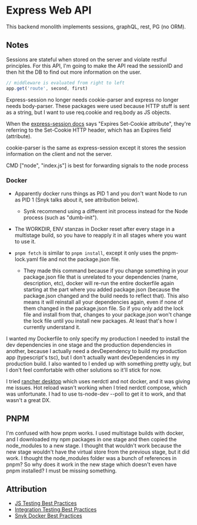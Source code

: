 # Express Web API 

This backend monolith implements sessions, graphQL, rest, PG (no ORM).

## Notes

Sessions are stateful when stored on the server and violate restful principles. For this API, I'm going to make the API read the sessionID and then hit the DB to find out more information on the user.

```js
// middleware is evaluated from right to left
app.get('route', second, first) 
```

Express-session no longer needs cookie-parser and express no longer needs body-parser. These packages were used because HTTP stuff is sent as a string, but I want to use req.cookie and req.body as JS objects.

When the [express-session docs](https://expressjs.com/en/resources/middleware/session.html) says "Expires Set-Cookie attribute", they're referring to the Set-Cookie HTTP header, which has an Expires field (attribute).

cookie-parser is the same as express-session except it stores the session information on the client and not the server.

CMD ["node", "index.js"]  is best for forwarding signals to the node process

### Docker

- Apparently docker runs things as PID 1 and you don't want Node to run as PID 1 (Snyk talks about it, see attribution below). 
  - Synk recommend using a different init process instead for the Node process (such as "dumb-init").

- The WORKDIR, ENV stanzas in Docker reset after every stage in a multistage build, so you have to reapply it in all stages where you want to use it.

- `pnpm fetch` is similar to `pnpm install`, except it only uses the pnpm-lock.yaml file and not the package.json file. 
  - They made this command because if you change something in your package.json file that is unrelated to your dependencies (name, description, etc), docker will re-run the entire dockerfile again starting at the part where you added package.json (because the package.json changed and the build needs to reflect that). This also means it will reinstall all your dependencies again, even if none of them changed in the package.json file. So if you only add the lock file and install from that, changes to your package.json won't change the lock file until you install new packages. At least that's how I currently understand it.

I wanted my Dockerfile to only specify my production I needed to install the dev dependencies in one stage and the production dependencies in another, because I actually need a devDependency to build my production app (typescript's tsc), but I don't actually want devDependencies in my production build. I also wanted to I ended up with something pretty ugly, but I don't feel comfortable with other solutions so it'll stick for now.

I tried [rancher desktop](https://docs.rancherdesktop.io/getting-started/installation/) which uses nerdctl and not docker, and it was giving me issues. Hot reload wasn't working when I tried nerdctl compose, which was unfortunate. I had to use ts-node-dev --poll to get it to work, and that wasn't a great DX.

## PNPM

I'm confused with how pnpm works. I used multistage builds with docker, and I downloaded my npm packages in one stage and then copied the node_modules to a new stage. I thought that wouldn't work because the new stage wouldn't have the virtual store from the previous stage, but it did work. I thought the node_modules folder was a bunch of references in pnpm? So why does it work in the new stage which doesn't even have pnpm installed? I must be missing something.

## Attribution

- [JS Testing Best Practices](https://github.com/goldbergyoni/javascript-testing-best-practices)
- [Integration Testing Best Practices](https://github.com/testjavascript/nodejs-integration-tests-best-practices)
- [Snyk Docker Best Practices](https://snyk.io/blog/10-best-practices-to-containerize-nodejs-web-applications-with-docker/)
